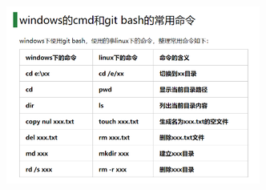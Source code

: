 ![git bash](https://github.com/LoveChunHua/Summary-of-common-commands/blob/master/bash%20commands.png)
